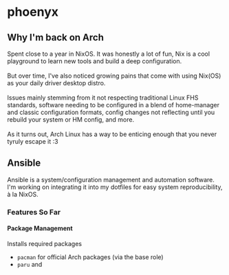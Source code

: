 # phoenyx

## Why I'm back on Arch
Spent close to a year in NixOS. It was honestly a lot of fun, Nix is a cool playground to learn new tools and build a deep configuration. <br><br>
But over time, I've also noticed growing pains that come with using Nix(OS) as your daily driver desktop distro. <br><br>
Issues mainly stemming from it not respecting traditional Linux FHS standards, software needing to be configured in a blend of home-manager <br>
and classic configuration formats, config changes not reflecting until you rebuild your system or HM config, and more. <br><br>
As it turns out, Arch Linux has a way to be enticing enough that you never tyruly escape it :3 <br>

## Ansible
Ansible is a system/configuration management and automation software. I'm working on integrating it into my dotfiles for easy system reproducibility, à la NixOS.

### Features So Far
#### Package Management
Installs required packages
- `pacman` for official Arch packages (via the base role)
- `paru` and 
